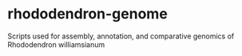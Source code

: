 # rhododendron-genome
Scripts used for assembly, annotation, and comparative genomics of Rhododendron williamsianum
